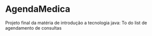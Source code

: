 # AgendaMedica
Projeto final da matéria de introdução a tecnologia java: To do list de agendamento de consultas
